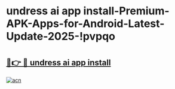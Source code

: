 # undress ai app install-Premium-APK-Apps-for-Android-Latest-Update-2025-!pvpqo

# <h2><a href="https://googleone.com">🔗👉 🔴 undress ai app install</a></h2>

[![acn](https://github.com/user-attachments/assets/0f9c940e-d8b0-45ae-aac7-cd30a18b3e1c)](https://googleone.com)


